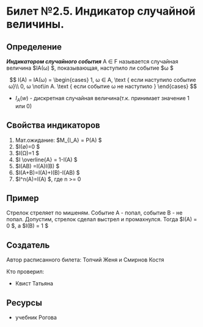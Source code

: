 # Билет №2.5. Индикатор случайной величины.

## Определение

***Индикатором случайного события*** A ∈ F называется случайная величина  $IA(ω) $, показывающая, наступило ли событие   $ω $

$$ I(A) = IA(ω) =
\begin{cases}
  1, ω ∈ A, \text { если наступило событие ω}\\
  0, ω \not\in A. \text { если событие ω не наступило } 
\end{cases}
$$

-  $I_A (w)$  - дискретная cлучайная величина(т.к. принимает значение 1 или 0)

## Свойства индикаторов
1. Мат.ожидание:  $M_{I_A} = P(A) $ 
2.  $I(∅)=0 $
3.  $I(Ω)=1 $
4.  $I \overline{A} = 1-I(A) $
5.  $I(AB) =I(A)I(B) $
6.  $I(A+B)=I(A)+I(B)-I(AB) $
7.  $I^n(A)=I(A) $, где n >= 0

## Пример
Стрелок стреляет по мишеням. Событие A - попал, событие B - не попал. Допустим, стрелок сделал выстрел и промахнулся. Тогда  $I(A) = 0 $, а $I(B) = 1 $  
## Создатель

Автор расписанного билета: Топчий  Женя и Смирнов Костя

Кто проверил:
- Квист Татьяна

## Ресурсы
- учебник Рогова
